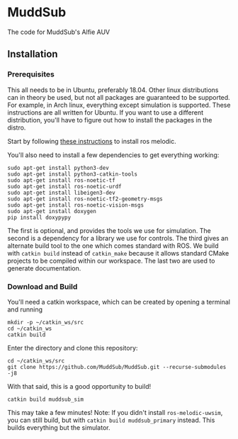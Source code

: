 # MuddSub
The code for MuddSub's Alfie AUV

## Installation

### Prerequisites
This all needs to be in Ubuntu, preferably 18.04. Other linux distributions can in theory be used, but not all packages are guaranteed to be supported. For example, in Arch linux, everything except simulation is supported. These instructions are all written for Ubuntu. If you want to use a different distribution, you'll have to figure out how to install the packages in the distro.

Start by following [these instructions](http://wiki.ros.org/melodic/Installation/Ubuntu) to install ros melodic.

You'll also need to install a few dependencies to get everything working:

```
sudo apt-get install python3-dev
sudo apt-get install python3-catkin-tools
sudo apt-get install ros-noetic-tf
sudo apt-get install ros-noetic-urdf
sudo apt-get install libeigen3-dev
sudo apt-get install ros-noetic-tf2-geometry-msgs
sudo apt-get install ros-noetic-vision-msgs
sudo apt-get install doxygen
pip install doxypypy
```

The first is optional, and provides the tools we use for simulation. The second is a dependency for a library we use for controls. The third gives an alternate build tool to the one which comes standard with ROS. We build with `catkin build` instead of `catkin_make` because it allows standard CMake projects to be compiled within our workspace. The last two are used to generate documentation.

### Download and Build



You'll need a catkin workspace, which can be created by opening a terminal and running
```
mkdir -p ~/catkin_ws/src
cd ~/catkin_ws
catkin build
```

Enter the directory and clone this repository:

```
cd ~/catkin_ws/src
git clone https://github.com/MuddSub/MuddSub.git --recurse-submodules -j8
```

With that said, this is a good opportunity to build!

```
catkin build muddsub_sim
```
This may take a few minutes! Note: If you didn't install `ros-melodic-uwsim`, you can still build, but with `catkin build muddsub_primary` instead. This builds everything but the simulator.
